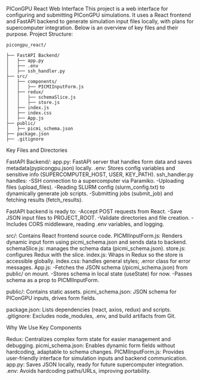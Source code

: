 PIConGPU React Web Interface
This project is a web interface for configuring and submitting PIConGPU simulations. It uses a React frontend and FastAPI backend to generate simulation input files locally, with plans for supercomputer integration. Below is an overview of key files and their purpose.
Project Structure:

```
picongpu_react/

├── FastAPI Backend/
│   ├── app.py
│   ├── .env
│   ├── ssh_handler.py
├── src/
│   ├── components/
│   │   ├── PICMIInputForm.js
│   ├── redux/
│   │   ├── schemaSlice.js
│   │   ├── store.js
│   ├── index.js
│   ├── index.css
│   ├── App.js
├── public/
│   ├── picmi_schema.json
├── package.json
├── .gitignore
```

Key Files and Directories

FastAPI Backend/: 
app.py: FastAPI server that handles form data and saves metadata(pypicongpu.json) locally.
.env: Stores config variables and sensitive info (SUPERCOMPUTER_HOST, USER, KEY_PATH).
ssh_handler.py handles:
    -SSH connection to a supercomputer via Paramiko.
    -Uploading files (upload_files).
    -Reading SLURM config (slurm_config.txt) to dynamically generate job scripts.
    -Submitting jobs (submit_job) and fetching results (fetch_results).

FastAPI backend is ready to:
    -Accept POST requests from React.
    -Save JSON input files to PROJECT_ROOT.
    -Validate directories and file creation.
    -Includes CORS middleware, reading .env variables, and logging.


src/: Contains React frontend source code.
PICMIInputForm.js: Renders dynamic input form using picmi_schema.json and sends data to backend.
schemaSlice.js: manages the schema data (picmi_schema.json).
store.js: configures Redux with the slice.
index.js: Wraps <App /> in Redux <Provider> so the store is accessible globally.
index.css: handles general styles; .error class for error messages.
App.js:
    -Fetches the JSON schema (/picmi_schema.json) from public/ on mount.
    -Stores schema in local state (useState) for now.
    -Passes schema as a prop to PICMIInputForm.



public/: Contains static assets.
picmi_schema.json: JSON schema for PIConGPU inputs, drives form fields.


package.json: Lists dependencies (react, axios, redux) and scripts.
.gitignore: Excludes node_modules, .env, and build artifacts from Git.

Why We Use Key Components

Redux: Centralizes complex form state for easier management and debugging.
picmi_schema.json: Enables dynamic form fields without hardcoding, adaptable to schema changes.
PICMIInputForm.js: Provides user-friendly interface for simulation inputs and backend communication.
app.py: Saves JSON locally, ready for future supercomputer integration.
.env: Avoids hardcoding paths/URLs, improving portability.

